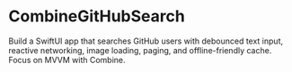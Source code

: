 # CombineGitHubSearch
Build a SwiftUI app that searches GitHub users with debounced text input, reactive networking, image loading, paging, and offline-friendly cache. Focus on MVVM with Combine.
